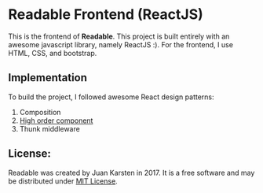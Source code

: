 # Readable Frontend (ReactJS)

This is the frontend of <b>Readable</b>. This project is built entirely with an awesome javascript library, namely ReactJS :). For the frontend, I use HTML, CSS, and bootstrap.

## Implementation
To build the project, I followed awesome React design patterns:
1. Composition
2. <a href="https://www.youtube.com/watch?v=YaZg8wg39QQ">High order component</a>
3. Thunk middleware

## License:

Readable  was created by Juan Karsten in 2017. It is a free software and may be distributed under <a  href="https://opensource.org/licenses/MIT">MIT License</a>.
